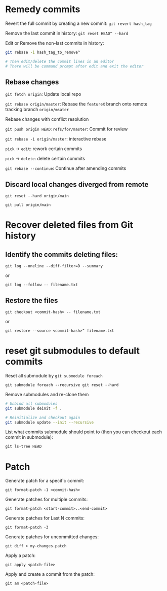 
# Remedy commits

Revert the full commit by creating a new commit:
`git revert hash_tag`

Remove the last commit in history:
`git reset HEAD^ --hard`

Edit or Remove the non-last commits in history:
```bash
git rebase -i hash_tag_to_remove^

# Then edit/delete the commit lines in an editor
# There will be command prompt after edit and exit the editor
```

## Rebase changes

`git fetch origin`: Update local repo

`git rebase origin/master`: Rebase the `featureX` branch onto remote tracking branch `origin/msater`

Rebase changes with conflict resolution

`git push origin HEAD:refs/for/master`: Commit for review



`git rebase -i origin/master`: interactive rebase

`pick` -> `edit`: rework certain commits

`pick` -> `delete`: delete certain commits

`git rebase --continue`: Continue after amending commits

## Discard local changes diverged from remote

`git reset --hard origin/main`

`git pull origin/main`

# Recover deleted files from Git history

## Identify the commits deleting files:

`git log --oneline --diff-filter=D --summary`

or

`git log --follow -- filename.txt`

## Restore the files

`git checkout <commit-hash> -- filename.txt`

or

`git restore --source <commit-hash>^ filename.txt`


# reset git submodules to default commits

Reset all submodule by `git submodule foreach`

`git submodule foreach --recursive git reset --hard`



Remove submodules and re-clone them

```bash
# Unbind all submodules
git submodule deinit -f .

# Reinitialize and checkout again
git submodule update --init --recursive
```



List what commits submodule should point to (then you can checkout each commit in submodule):

`git ls-tree HEAD`



# Patch

Generate patch for a specific commit:

`git format-patch -1 <commit-hash>`



Generate patches for multiple commits:

`git format-patch <start-commit>..<end-commit>`



Generate patches for Last N commits:

`git format-patch -3`



Generate patches for uncommitted changes:

`git diff > my-changes.patch`



Apply a patch:

`git apply <patch-file>`



Apply and create a commit from the patch:

`git am <patch-file>`

